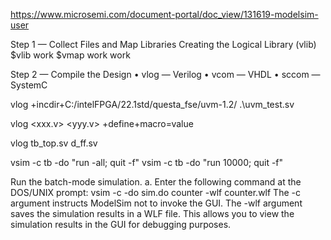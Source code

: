 https://www.microsemi.com/document-portal/doc_view/131619-modelsim-user

Step 1 — Collect Files and Map Libraries
Creating the Logical Library (vlib)
$vlib work
$vmap work work


Step 2 — Compile the Design
• vlog — Verilog
• vcom — VHDL
• sccom — SystemC

vlog  +incdir+C:/intelFPGA/22.1std/questa_fse/uvm-1.2/ .\uvm_test.sv

vlog <xxx.v> <yyy.v> +define+macro=value

vlog tb_top.sv d_ff.sv


vsim -c tb -do "run -all; quit -f"
vsim -c tb -do "run 10000; quit -f"



Run the batch-mode simulation.
a. Enter the following command at the DOS/UNIX prompt:
vsim -c -do sim.do counter -wlf counter.wlf
The -c argument instructs ModelSim not to invoke the GUI. The -wlf argument
saves the simulation results in a WLF file. This allows you to view the simulation
results in the GUI for debugging purposes.
